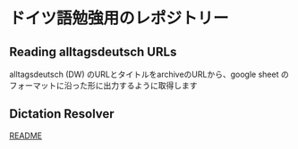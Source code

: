 #  ドイツ語勉強用のレポジトリー

## Reading alltagsdeutsch URLs
alltagsdeutsch (DW) のURLとタイトルをarchiveのURLから、google sheet のフォーマットに沿った形に出力するように取得します 

## Dictation Resolver
[README](./dictation_resolver/README.md)